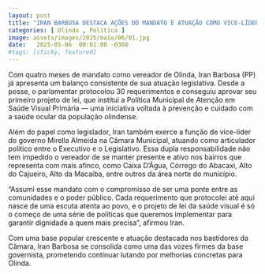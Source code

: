 ```yaml
---
layout: post
title: "IRAN BARBOSA DESTACA AÇÕES DO MANDATO E ATUAÇÃO COMO VICE-LÍDER DO GOVERNO NA CÂMARA DE OLINDA"
categories: [ Olinda , Política ]
image: assets/images/2025/maio/06/01.jpg
date:   2025-05-06  00:01:00 -0300
#tags: [sticky, featured]
---
```

Com quatro meses de mandato como vereador de Olinda, Iran Barbosa (PP) já apresenta um balanço consistente de sua atuação legislativa. Desde a posse, o parlamentar protocolou 30 requerimentos e conseguiu aprovar seu primeiro projeto de lei, que institui a Política Municipal de Atenção em Saúde Visual Primária — uma iniciativa voltada à prevenção e cuidado com a saúde ocular da população olindense.

Além do papel como legislador, Iran também exerce a função de vice-líder do governo Mirella Almeida na Câmara Municipal, atuando como articulador político entre o Executivo e o Legislativo. Essa dupla responsabilidade não tem impedido o vereador de se manter presente e ativo nos bairros que representa com mais afinco, como Caixa D’Água, Córrego do Abacaxi, Alto do Cajueiro, Alto da Macaíba, entre outros da área norte do município.

“Assumi esse mandato com o compromisso de ser uma ponte entre as comunidades e o poder público. Cada requerimento que protocolei até aqui nasce de uma escuta atenta ao povo, e o projeto de lei da saúde visual é só o começo de uma série de políticas que queremos implementar para garantir dignidade a quem mais precisa”, afirmou Iran.

Com uma base popular crescente e atuação destacada nos bastidores da Câmara, Iran Barbosa se consolida como uma das vozes firmes da base governista, prometendo continuar lutando por melhorias concretas para Olinda.